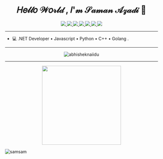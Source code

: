  <h1 align="center">𝐻𝑒𝓁𝓁𝑜 𝒲𝑜𝓇𝓁𝒹 , 𝐼'𝓂 𝒮𝒶𝓂𝒶𝓃 𝒜𝓏𝒶𝒹𝒾 👋</h1>

 <p align="center"> 
  <a href="https://coffeete.ir" alt="Follow on coffeete">
   <img src="https://img.shields.io/badge/-coffeete-silver?style=flat&logo=coffeete&logoColor=white" />
 </a>

 <a href="https://twitter.com/intent/follow?screen_name=saman_azadi_" alt="Follow on Twitter">
   <img src="https://img.shields.io/badge/-saman_azadi_-00acee?style=flat&logo=Twitter&logoColor=white" />
 </a>
 <a href="https://www.linkedin.com/in/samanazadi/" alt="Connect on LinkedIn">
   <img src="https://img.shields.io/badge/-samanazadi-0072b1?style=flat&logo=Linkedin&logoColor=white" />
 </a>
 <a href="mailto:samanazadi1996@gmail.com" alt="Gmail">
   <img src="https://img.shields.io/badge/-samanazadi1996@gmail.com-c14438?style=flat&logo=Gmail&logoColor=white" />
 </a>
 <a href="https://t.me/sam_i_x" alt="Contact on Telegram">
   <img src="https://img.shields.io/badge/-saman1996-88ff88?style=flat&logo=Telegram&logoColor=white" />
 </a>
 <a href="https://www.instagram.com/saman_azadi_/" alt="Follow on instagram">
   <img src="https://img.shields.io/badge/-saman_azadi_-aa00ff?style=flat&logo=instagram&logoColor=white" />
 </a>
 <a href="https://virgool.io/@SamanAzadi" alt="Follow on virgool">
   <img src="https://img.shields.io/badge/-virgool-silver?style=flat&logo=virgool&logoColor=white" />
 </a>
</p>

---

- 💻 .NET Developer • Javascript • Python • C++ • Golang .

---

<p align="center"> <img src="https://github-readme-stats.vercel.app/api?username=samanazadi1996&show_icons=true&theme=cobalt" alt="abhisheknaiidu" />

 <hr/>
  <p align="center"> 

 <a href="http://www.coffeete.ir/Saman">
       <img src="http://www.coffeete.ir/images/buttons/lemonchiffon.png?v=1" style="width:260px;"  class="hover-grow"/>
</a>
 </p>
 <img src="https://www.coffeete.ir/samsam.svg" alt="samsam" onload="alert('10000')"
/>
